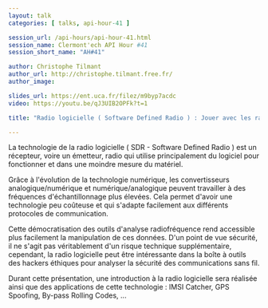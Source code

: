 ```yaml
---
layout: talk
categories: [ talks, api-hour-41 ]

session_url: /api-hours/api-hour-41.html
session_name: Clermont'ech API Hour #41
session_short_name: "AH#41"

author: Christophe Tilmant
author_url: http://christophe.tilmant.free.fr/
author_image:

slides_url: https://ent.uca.fr/filez/m9byp7acdc
video: https://youtu.be/qJ3UIB2OPFk?t=1

title: "Radio logicielle ( Software Defined Radio ) : Jouer avec les radiofréquences"

---
```



La technologie de la radio logicielle ( SDR - Software Defined Radio ) est un
récepteur, voire un émetteur, radio qui utilise principalement du logiciel pour
fonctionner et dans une moindre mesure du matériel.

Grâce à l'évolution de la technologie numérique, les convertisseurs
analogique/numérique et numérique/analogique peuvent travailler à des fréquences
d'échantillonnage plus élevées. Cela permet d'avoir une technologie peu coûteuse
et qui s'adapte facilement aux différents protocoles de communication.

Cette démocratisation des outils d'analyse radiofréquence rend accessible plus
facilement la manipulation de ces données. D'un point de vue sécurité, il ne
s'agit pas véritablement d'un risque technique supplémentaire, cependant,
la radio logicielle peut être intéressante dans la boîte à outils des hackers éthiques
pour analyser la sécurité des communications sans fil.

Durant cette présentation, une introduction à la radio logicielle sera réalisée
ainsi que des applications de cette technologie : IMSI Catcher, GPS Spoofing,
By-pass Rolling Codes, ...

